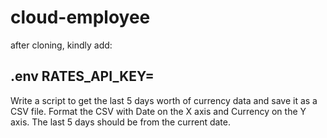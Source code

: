 # cloud-employee
after cloning, kindly add:

.env
RATES_API_KEY=<your-rates-api-io-api-key>
--------------------------------------------
Write a script to get the last 5 days worth of currency data and save it as a CSV file.
Format the CSV with Date on the X axis and Currency on the Y axis. The last 5 days
should be from the current date.
